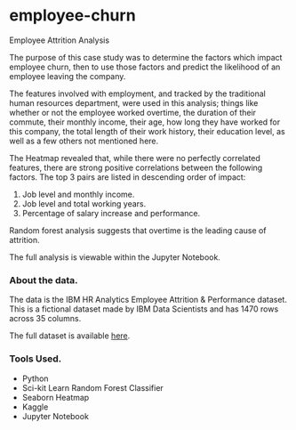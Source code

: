 # employee-churn
Employee Attrition Analysis

The purpose of this case study was to determine the factors which impact employee churn, then to use those factors and predict the likelihood of an employee leaving the company. 

The features involved with employment, and tracked by the traditional human resources department, were used in this analysis; things like whether or not the employee worked overtime, the duration of their commute, their monthly income, their age, how long they have worked for this company, the total length of their work history, their education level, as well as a few others not mentioned here.

The Heatmap revealed that, while there were no perfectly correlated features, there are strong positive correlations between the following factors. The top 3 pairs are listed in descending order of impact:

 1. Job level and monthly income.
 2. Job level and total working years.
 3. Percentage of salary increase and performance.

Random forest analysis suggests that overtime is the leading cause of attrition. 

The full analysis is viewable within the Jupyter Notebook.

### About the data.

The data is the IBM HR Analytics Employee Attrition & Performance dataset. This is a fictional dataset made by IBM Data Scientists and has 1470 rows across 35 columns.

The full dataset is available [here](https://www.kaggle.com/datasets/pavansubhasht/ibm-hr-analytics-attrition-dataset).

### Tools Used.

+ Python
+ Sci-kit Learn Random Forest Classifier
+ Seaborn Heatmap
+ Kaggle
+ Jupyter Notebook
